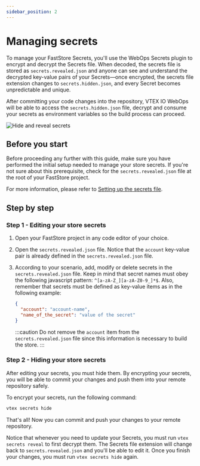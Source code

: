 ```yaml
---
sidebar_position: 2
---
```


# Managing secrets

To manage your FastStore Secrets, you'll use the WebOps Secrets plugin to encrypt and decrypt the Secrets file. When decoded, the secrets file is stored as `secrets.revealed.json` and anyone can see and understand the decrypted key-value pairs of your Secrets—once encrypted, the secrets file extension changes to `secrets.hidden.json`, and every Secret becomes unpredictable and unique.

After committing your code changes into the repository, VTEX IO WebOps will be able to access the `secrets.hidden.json` file, decrypt and consume your secrets as environment variables so the build process can proceed.

![Hide and reveal secrets](https://vtexhelp.vtexassets.com/assets/docs/src/hide-reveal-secrets___32448837e60a842fa82f4bb4a5eff6a8.gif)

## Before you start

Before proceeding any further with this guide, make sure you have performed the initial setup needed to manage your store secrets. If you're not sure about this prerequisite, check for the `secrets.revealed.json` file at the root of your FastStore project.

For more information, please refer to [Setting up the secrets file](/how-to-guides/webops/security/setting-up-secrets).

## Step by step

### Step 1 - Editing your store secrets

1. Open your FastStore project in any code editor of your choice.
2. Open the `secrets.revealed.json` file. Notice that the `account` key-value pair is already defined in the `secrets.revealed.json` file.
3. According to your scenario, add, modify or delete secrets in the `secrets.revealed.json` file. Keep in mind that secret names must obey the following javascript pattern: `^[a-zA-Z_][a-zA-Z0-9_]*$`. Also, remember that secrets must be defined as key-value items as in the following example:

   ```json
   {
     "account": "account-name",
     "name_of_the_secret": "value of the secret"
   }
   ```

   :::caution
   Do not remove the `account` item from the `secrets.revealed.json` file since this information is necessary to build the store.
   :::

### Step 2 - Hiding your store secrets

After editing your secrets, you must hide them. By encrypting your secrets, you will be able to commit your changes and push them into your remote repository safely.

To encrypt your secrets, run the following command:

```sh
vtex secrets hide
```

That's all! Now you can commit and push your changes to your remote repository.

Notice that whenever you need to update your Secrets, you must run `vtex secrets reveal` to first decrypt them. The Secrets file extension will change back to `secrets.revealed.json` and you'll be able to edit it. Once you finish your changes, you must run `vtex secrets hide` again.
